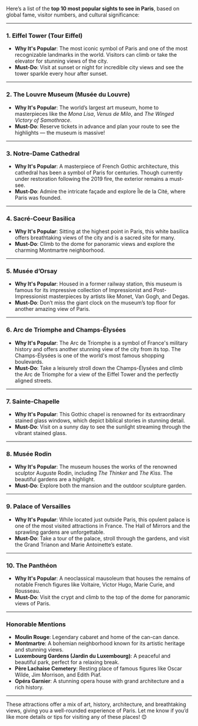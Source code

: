 Here’s a list of the **top 10 most popular sights to see in Paris**, based on global fame, visitor numbers, and cultural significance:

---

### **1. Eiffel Tower (Tour Eiffel)**

- **Why It's Popular**: The most iconic symbol of Paris and one of the most recognizable landmarks in the world. Visitors can climb or take the elevator for stunning views of the city.
- **Must-Do**: Visit at sunset or night for incredible city views and see the tower sparkle every hour after sunset.

---

### **2. The Louvre Museum (Musée du Louvre)**

- **Why It's Popular**: The world’s largest art museum, home to masterpieces like the _Mona Lisa_, _Venus de Milo_, and _The Winged Victory of Samothrace_.
- **Must-Do**: Reserve tickets in advance and plan your route to see the highlights — the museum is massive!

---

### **3. Notre-Dame Cathedral**

- **Why It's Popular**: A masterpiece of French Gothic architecture, this cathedral has been a symbol of Paris for centuries. Though currently under restoration following the 2019 fire, the exterior remains a must-see.
- **Must-Do**: Admire the intricate façade and explore Île de la Cité, where Paris was founded.

---

### **4. Sacré-Coeur Basilica**

- **Why It's Popular**: Sitting at the highest point in Paris, this white basilica offers breathtaking views of the city and is a sacred site for many.
- **Must-Do**: Climb to the dome for panoramic views and explore the charming Montmartre neighborhood.

---

### **5. Musée d’Orsay**

- **Why It's Popular**: Housed in a former railway station, this museum is famous for its impressive collection of Impressionist and Post-Impressionist masterpieces by artists like Monet, Van Gogh, and Degas.
- **Must-Do**: Don’t miss the giant clock on the museum’s top floor for another amazing view of Paris.

---

### **6. Arc de Triomphe and Champs-Élysées**

- **Why It's Popular**: The Arc de Triomphe is a symbol of France's military history and offers another stunning view of the city from its top. The Champs-Élysées is one of the world's most famous shopping boulevards.
- **Must-Do**: Take a leisurely stroll down the Champs-Élysées and climb the Arc de Triomphe for a view of the Eiffel Tower and the perfectly aligned streets.

---

### **7. Sainte-Chapelle**

- **Why It's Popular**: This Gothic chapel is renowned for its extraordinary stained glass windows, which depict biblical stories in stunning detail.
- **Must-Do**: Visit on a sunny day to see the sunlight streaming through the vibrant stained glass.

---

### **8. Musée Rodin**

- **Why It's Popular**: The museum houses the works of the renowned sculptor Auguste Rodin, including _The Thinker_ and _The Kiss_. The beautiful gardens are a highlight.
- **Must-Do**: Explore both the mansion and the outdoor sculpture garden.

---

### **9. Palace of Versailles**

- **Why It's Popular**: While located just outside Paris, this opulent palace is one of the most visited attractions in France. The Hall of Mirrors and the sprawling gardens are unforgettable.
- **Must-Do**: Take a tour of the palace, stroll through the gardens, and visit the Grand Trianon and Marie Antoinette’s estate.

---

### **10. The Panthéon**

- **Why It's Popular**: A neoclassical mausoleum that houses the remains of notable French figures like Voltaire, Victor Hugo, Marie Curie, and Rousseau.
- **Must-Do**: Visit the crypt and climb to the top of the dome for panoramic views of Paris.

---

### Honorable Mentions

- **Moulin Rouge**: Legendary cabaret and home of the can-can dance.
- **Montmartre**: A bohemian neighborhood known for its artistic heritage and stunning views.
- **Luxembourg Gardens (Jardin du Luxembourg)**: A peaceful and beautiful park, perfect for a relaxing break.
- **Père Lachaise Cemetery**: Resting place of famous figures like Oscar Wilde, Jim Morrison, and Edith Piaf.
- **Opéra Garnier**: A stunning opera house with grand architecture and a rich history.

---

These attractions offer a mix of art, history, architecture, and breathtaking views, giving you a well-rounded experience of Paris. Let me know if you’d like more details or tips for visiting any of these places! 😊
